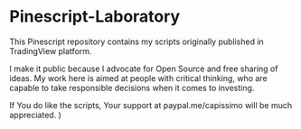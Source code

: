 # Pinescript-Laboratory
This Pinescript repository contains my scripts originally published in TradingView platform. 

I make it public because I advocate for Open Source and free sharing of ideas. My work here is aimed at people with critical thinking, who are capable to take responsible decisions when it comes to investing. 

If You do like the scripts, Your support at paypal.me/capissimo will be much appreciated. ) 
